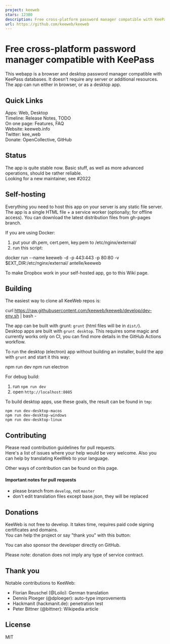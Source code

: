 ```yaml
---
project: keeweb
stars: 12380
description: Free cross-platform password manager compatible with KeePass
url: https://github.com/keeweb/keeweb
---
```


Free cross-platform password manager compatible with KeePass
============================================================

This webapp is a browser and desktop password manager compatible with KeePass databases. It doesn't require any server or additional resources. The app can run either in browser, or as a desktop app.

Quick Links
-----------

Apps: Web, Desktop  
Timeline: Release Notes, TODO  
On one page: Features, FAQ  
Website: keeweb.info  
Twitter: kee\_web  
Donate: OpenCollective, GitHub

Status
------

The app is quite stable now. Basic stuff, as well as more advanced operations, should be rather reliable.  
Looking for a new maintainer, see #2022

Self-hosting
------------

Everything you need to host this app on your server is any static file server. The app is a single HTML file + a service worker (optionally; for offline access). You can download the latest distribution files from gh-pages branch.

If you are using Docker:

1.  put your dh.pem, cert.pem, key.pem to /etc/nginx/external/
2.  run this script:

docker run --name keeweb -d -p 443:443 -p 80:80 -v $EXT\_DIR:/etc/nginx/external/ antelle/keeweb

To make Dropbox work in your self-hosted app, go to this Wiki page.

Building
--------

The easiest way to clone all KeeWeb repos is:

curl https://raw.githubusercontent.com/keeweb/keeweb/develop/dev-env.sh | bash -

The app can be built with grunt: `grunt` (html files will be in `dist/`).  
Desktop apps are built with `grunt desktop`. This requires some magic and currently works only on CI, you can find more details in the GitHub Actions workflow.

To run the desktop (electron) app without building an installer, build the app with `grunt` and start it this way:

npm run dev
npm run electron

For debug build:

1.  run `npm run dev`
2.  open `http://localhost:8085`

To build desktop apps, use these goals, the result can be found in `tmp`:

```
npm run dev-desktop-macos
npm run dev-desktop-windows
npm run dev-desktop-linux
```

Contributing
------------

Please read contribution guidelines for pull requests.  
Here's a list of issues where your help would be very welcome. Also you can help by translating KeeWeb to your language.

Other ways of contribution can be found on this page.

#### Important notes for pull requests

-   please branch from `develop`, not `master`
-   don't edit translation files except base.json, they will be replaced

Donations
---------

KeeWeb is not free to develop. It takes time, requires paid code signing certificates and domains.  
You can help the project or say "thank you" with this button:  

You can also sponsor the developer directly on GitHub.

Please note: donation does not imply any type of service contract.

Thank you
---------

Notable contributions to KeeWeb:

-   Florian Reuschel (@Loilo): German translation
-   Dennis Ploeger (@dploeger): auto-type improvements
-   Hackmanit (hackmanit.de): penetration test
-   Peter Bittner (@bittner): Wikipedia article

License
-------

MIT
